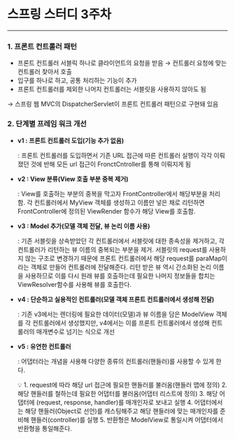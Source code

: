 # 스프링 스터디 3주차

---

### 1. 프론트 컨트롤러 패턴

- 프론트 컨트롤러 서블릭 하나로 클라이언트의 요청을 받음 → 컨트롤러 요청에 맞는 컨트롤러 찾아서 호출
- 입구를 하나로 하고, 공통 처리하는 기능이 추가
- 프론트 컨트롤러를 제외한 나머지 컨트롤러는 서블릿을 사용하지 않아도 됨

→ 스프링 웹 MVC의 DispatcherServlet이 프론트 컨트롤러 패턴으로 구현돼 있음

### 2. 단계별 프레임 워크 개선

- **v1 : 프론트 컨트롤러 도입(기능 추가 없음)**
    
    : 프론트 컨트롤러를 도입하면서 기존 URL 접근에 따른 컨트롤러 실행이 각각 이뤄졌던 것에 반해 모든 url 접근이 FronctCntroller를 통해 이뤄지게 됨
    
- **v2 : View 분류(View 호출 부분 중복 제거)**
    
    : View를 호출하는 부분의 중복을 막고자 FrontController에서 해당부분을 처리함. 각 컨트롤러에서 MyView 객체를 생성하고 이름만 넣은 채로 리턴하면 FrontController에 정의된 ViewRender 함수가 해당 View를 호출함. 
    
- **v3 : Model 추가(모델 객체 전달, 뷰 논리 이름 사용)**
    
    : 기존 서블릿을 상속받았던 각 컨트롤러에서 서블릿에 대한 종속성을 제거하고, 각 컨트롤러가 리턴하는 뷰 이름의 중복되는 부분을 제거. 서블릿의 request를 사용하지 않는 구조로 변경하기 때문에 프론트 컨트롤러에서 해당 request를 paraMap이라는 객체로 만들어 컨트롤러에 전달해준다. 리턴 받은 뷰 역시 간소화된 논리 이름을 사용하므로 이를 다시 원래 뷰를 호출하는데 필요한 나머지 정보들을 합치는 ViewResolver함수를 사용해 뷰를 호출한다.
    
- **v4 : 단순하고 실용적인 컨트롤러(모델 객체 프론트 컨트롤러에서 생성해 전달)**
    
    : 기존 v3에서는 렌더링에 필요한 데이터(모델)과 뷰 이름을 담은 ModelView 객체를 각 컨트롤러에서 생성했지만, v4에서는 이를 프론트 컨트롤러에서 생성해 컨트롤러의 매개변수로 넘기는 식으로 개선
    
- **v5 : 유연한 컨트롤러**
    
    : 어댑터라는 개념을 사용해 다양한 종류의 컨트롤러(핸들러)를 사용할 수 있게 한다.
    
    <aside>
    💡 1. request에 따라 해당 url 접근에 필요한 핸들러를 불러옴(핸들러 맵에 정의)
    2. 해당 핸들러를 철하는데 필요한 어댑터를 불러옴(어댑터 리스트에 정의)
    3. 해당 어댑터에 (request, response, handler)를 매개인자로 보내고 실행
    4. 어댑터에서는 해당 핸들러(Object로 선언)를 캐스팅해주고 해당 핸들러에 맞는 매개인자를 준비해 핸들러(controller)를 실행 
    5. 반환형은 ModelView로 통일시켜 어댑터에서 반환형을 통일해준다.
    
    </aside>